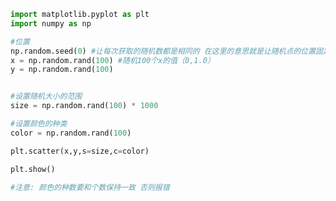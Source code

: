 
<BlogInfo title="8.绘制形状和颜色不同的散点图" author="白日梦想猿" pv=0 read_times=0 pre_cost_time=0分16秒 category="matplotlib学习" tag_list="['matplotlib学习']" create_time="2020.04.26 14:53:02" update_time="2020.04.26 15:00:38" />

```python
import matplotlib.pyplot as plt
import numpy as np

#位置
np.random.seed(0) #让每次获取的随机数都是相同的 在这里的意思就是让随机点的位置固定
x = np.random.rand(100) #随机100个x的值（0,1.0）
y = np.random.rand(100)


#设置随机大小的范围
size = np.random.rand(100) * 1000

#设置颜色的种类
color = np.random.rand(100)

plt.scatter(x,y,s=size,c=color)

plt.show()

#注意: 颜色的种数要和个数保持一致 否则报错


```
